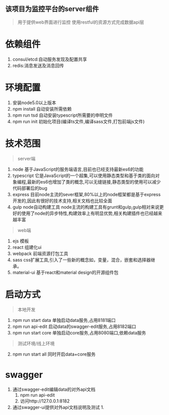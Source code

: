 ## 该项目为监控平台的server组件
> 用于提供web界面进行监控
> 使用restful的资源方式完成数据api层

# 依赖组件
1. consul/etcd:自动服务发现及配置共享
2. redis:消息发送及消息回传

# 环境配置
1. 安装node5.0以上版本
2. npm install 自动安装所需依赖
3. npm run tsd 自动安装typescript所需要的申明文件
4. npm run init 初始化项目(编译ts文件,编译sass文件,打包前端js文件)

# 技术范围
> server端
1. node 基于JavaScript的服务端语言,目前也已经支持最新es6的功能
2. typescript 它是JavaScript的一个超集,可以使用静态类型和基于类的面向对象编程,最新的es6也增加了类的概念,可以无缝链接,静态类型的使用可以减少代码部署后的bug
3. express 目前node主流的sever框架,80%以上的node框架都是基于express开发的,因此有很好的技术支持,相关文档也比较全面
4. gulp node自动构建工具 node主流的构建工具有grunt和gulp,gulp相对来说更好的使用了node的异步特性,构建效率上有明显优势,相关构建插件也已经越来越丰富
> web端
1. ejs 模板
2. react 组建化ui
3. webpack 前端资源打包工具
4. sass css扩展工具,引入了一些新的概念如，变量，混合，嵌套和选择器继承。
5. material-ui 基于react和material design的开源组件包

# 启动方式
> 本地开发
1. npm run start data  单独启动data服务,占用8181端口
2. npm run api-edit    启动data的swagger-edit服务,占用8182端口
3. npm run start core  单独启动core服务,占用8080端口,依赖data服务
> 测试环境/线上环境
2. npm run start all   同时开启data+core服务

# swagger
1. 通过swagger-edit编辑data的对外api文档
    1. npm run api-edit
    2. 访问http://127.0.0.1:8182
2. 通过swagger-ui提供对外api文档说明及测试
    1.